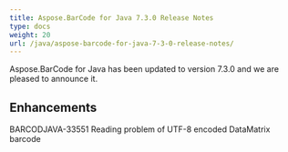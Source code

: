 ```yaml
---
title: Aspose.BarCode for Java 7.3.0 Release Notes
type: docs
weight: 20
url: /java/aspose-barcode-for-java-7-3-0-release-notes/
---
```


Aspose.BarCode for Java has been updated to version 7.3.0 and we are pleased to announce it.
## **Enhancements**
BARCODJAVA-33551 
Reading problem of UTF-8 encoded DataMatrix barcode
